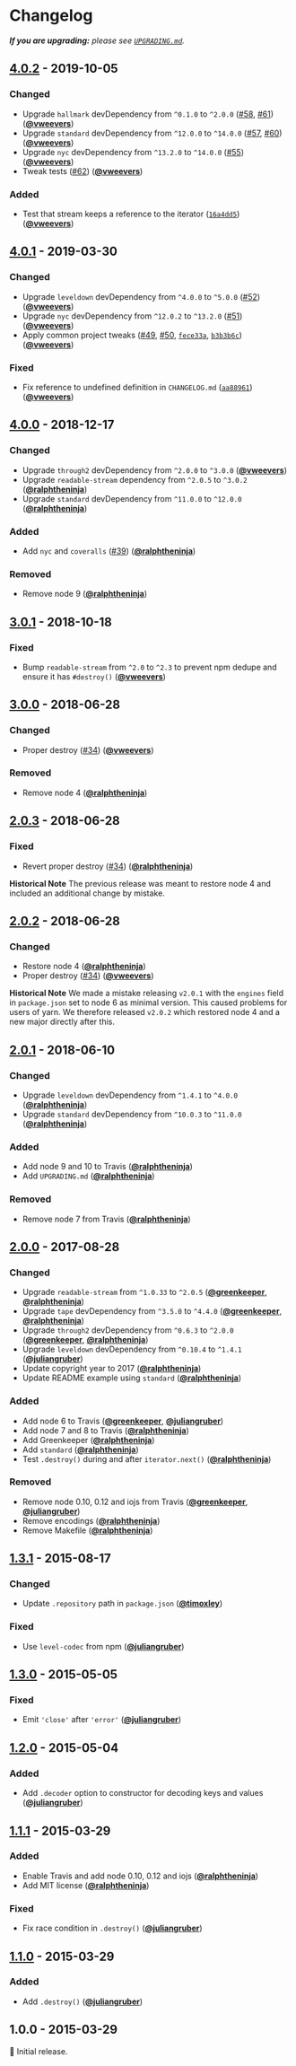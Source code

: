 # Changelog

_**If you are upgrading:** please see_ [_`UPGRADING.md`_](upgrading.md)_._

## [4.0.2](https://github.com/Level/iterator-stream/compare/v4.0.1...v4.0.2) - 2019-10-05

### Changed

* Upgrade `hallmark` devDependency from `^0.1.0` to `^2.0.0` \([\#58](https://github.com/Level/iterator-stream/issues/58), [\#61](https://github.com/Level/iterator-stream/issues/61)\) \([**@vweevers**](https://github.com/vweevers)\)
* Upgrade `standard` devDependency from `^12.0.0` to `^14.0.0` \([\#57](https://github.com/Level/iterator-stream/issues/57), [\#60](https://github.com/Level/iterator-stream/issues/60)\) \([**@vweevers**](https://github.com/vweevers)\)
* Upgrade `nyc` devDependency from `^13.2.0` to `^14.0.0` \([\#55](https://github.com/Level/iterator-stream/issues/55)\) \([**@vweevers**](https://github.com/vweevers)\)
* Tweak tests \([\#62](https://github.com/Level/iterator-stream/issues/62)\) \([**@vweevers**](https://github.com/vweevers)\)

### Added

* Test that stream keeps a reference to the iterator \([`16a4dd5`](https://github.com/Level/iterator-stream/commit/16a4dd5)\) \([**@vweevers**](https://github.com/vweevers)\)

## [4.0.1](https://github.com/Level/iterator-stream/compare/v4.0.0...v4.0.1) - 2019-03-30

### Changed

* Upgrade `leveldown` devDependency from `^4.0.0` to `^5.0.0` \([\#52](https://github.com/Level/iterator-stream/issues/52)\) \([**@vweevers**](https://github.com/vweevers)\)
* Upgrade `nyc` devDependency from `^12.0.2` to `^13.2.0` \([\#51](https://github.com/Level/iterator-stream/issues/51)\) \([**@vweevers**](https://github.com/vweevers)\)
* Apply common project tweaks \([\#49](https://github.com/Level/iterator-stream/issues/49), [\#50](https://github.com/Level/iterator-stream/issues/50), [`fece33a`](https://github.com/Level/iterator-stream/commit/fece33a), [`b3b3b6c`](https://github.com/Level/iterator-stream/commit/b3b3b6c)\) \([**@vweevers**](https://github.com/vweevers)\)

### Fixed

* Fix reference to undefined definition in `CHANGELOG.md` \([`aa88961`](https://github.com/Level/iterator-stream/commit/aa88961)\) \([**@vweevers**](https://github.com/vweevers)\)

## [4.0.0](https://github.com/Level/iterator-stream/compare/v3.0.1...v4.0.0) - 2018-12-17

### Changed

* Upgrade `through2` devDependency from `^2.0.0` to `^3.0.0` \([**@vweevers**](https://github.com/vweevers)\)
* Upgrade `readable-stream` dependency from `^2.0.5` to `^3.0.2` \([**@ralphtheninja**](https://github.com/ralphtheninja)\)
* Upgrade `standard` devDependency from `^11.0.0` to `^12.0.0` \([**@ralphtheninja**](https://github.com/ralphtheninja)\)

### Added

* Add `nyc` and `coveralls` \([\#39](https://github.com/Level/iterator-stream/issues/39)\) \([**@ralphtheninja**](https://github.com/ralphtheninja)\)

### Removed

* Remove node 9 \([**@ralphtheninja**](https://github.com/ralphtheninja)\)

## [3.0.1](https://github.com/Level/iterator-stream/compare/v3.0.0...v3.0.1) - 2018-10-18

### Fixed

* Bump `readable-stream` from `^2.0` to `^2.3` to prevent npm dedupe and ensure it has `#destroy()` \([**@vweevers**](https://github.com/vweevers)\)

## [3.0.0](https://github.com/Level/iterator-stream/compare/v2.0.3...v3.0.0) - 2018-06-28

### Changed

* Proper destroy \([\#34](https://github.com/Level/iterator-stream/issues/34)\) \([**@vweevers**](https://github.com/vweevers)\)

### Removed

* Remove node 4 \([**@ralphtheninja**](https://github.com/ralphtheninja)\)

## [2.0.3](https://github.com/Level/iterator-stream/compare/v2.0.2...v2.0.3) - 2018-06-28

### Fixed

* Revert proper destroy \([\#34](https://github.com/Level/iterator-stream/issues/34)\) \([**@ralphtheninja**](https://github.com/ralphtheninja)\)

**Historical Note** The previous release was meant to restore node 4 and included an additional change by mistake.

## [2.0.2](https://github.com/Level/iterator-stream/compare/v2.0.1...v2.0.2) - 2018-06-28

### Changed

* Restore node 4 \([**@ralphtheninja**](https://github.com/ralphtheninja)\)
* Proper destroy \([\#34](https://github.com/Level/iterator-stream/issues/34)\) \([**@vweevers**](https://github.com/vweevers)\)

**Historical Note** We made a mistake releasing `v2.0.1` with the `engines` field in `package.json` set to node 6 as minimal version. This caused problems for users of yarn. We therefore released `v2.0.2` which restored node 4 and a new major directly after this.

## [2.0.1](https://github.com/Level/iterator-stream/compare/v2.0.0...v2.0.1) - 2018-06-10

### Changed

* Upgrade `leveldown` devDependency from `^1.4.1` to `^4.0.0` \([**@ralphtheninja**](https://github.com/ralphtheninja)\)
* Upgrade `standard` devDependency from `^10.0.3` to `^11.0.0` \([**@ralphtheninja**](https://github.com/ralphtheninja)\)

### Added

* Add node 9 and 10 to Travis \([**@ralphtheninja**](https://github.com/ralphtheninja)\)
* Add `UPGRADING.md` \([**@ralphtheninja**](https://github.com/ralphtheninja)\)

### Removed

* Remove node 7 from Travis \([**@ralphtheninja**](https://github.com/ralphtheninja)\)

## [2.0.0](https://github.com/Level/iterator-stream/compare/v1.3.1...v2.0.0) - 2017-08-28

### Changed

* Upgrade `readable-stream` from `^1.0.33` to `^2.0.5` \([**@greenkeeper**](https://github.com/greenkeeper), [**@ralphtheninja**](https://github.com/ralphtheninja)\)
* Upgrade `tape` devDependency from `^3.5.0` to `^4.4.0` \([**@greenkeeper**](https://github.com/greenkeeper), [**@ralphtheninja**](https://github.com/ralphtheninja)\)
* Upgrade `through2` devDependency from `^0.6.3` to `^2.0.0` \([**@greenkeeper**](https://github.com/greenkeeper), [**@ralphtheninja**](https://github.com/ralphtheninja)\)
* Upgrade `leveldown` devDependency from `^0.10.4` to `^1.4.1` \([**@juliangruber**](https://github.com/juliangruber)\)
* Update copyright year to 2017 \([**@ralphtheninja**](https://github.com/ralphtheninja)\)
* Update README example using `standard` \([**@ralphtheninja**](https://github.com/ralphtheninja)\)

### Added

* Add node 6 to Travis \([**@greenkeeper**](https://github.com/greenkeeper), [**@juliangruber**](https://github.com/juliangruber)\)
* Add node 7 and 8 to Travis \([**@ralphtheninja**](https://github.com/ralphtheninja)\)
* Add Greenkeeper \([**@ralphtheninja**](https://github.com/ralphtheninja)\)
* Add `standard` \([**@ralphtheninja**](https://github.com/ralphtheninja)\)
* Test `.destroy()` during and after `iterator.next()` \([**@ralphtheninja**](https://github.com/ralphtheninja)\)

### Removed

* Remove node 0.10, 0.12 and iojs from Travis \([**@greenkeeper**](https://github.com/greenkeeper), [**@juliangruber**](https://github.com/juliangruber)\)
* Remove encodings \([**@ralphtheninja**](https://github.com/ralphtheninja)\)
* Remove Makefile \([**@ralphtheninja**](https://github.com/ralphtheninja)\)

## [1.3.1](https://github.com/Level/iterator-stream/compare/v1.3.0...v1.3.1) - 2015-08-17

### Changed

* Update `.repository` path in `package.json` \([**@timoxley**](https://github.com/timoxley)\)

### Fixed

* Use `level-codec` from npm \([**@juliangruber**](https://github.com/juliangruber)\)

## [1.3.0](https://github.com/Level/iterator-stream/compare/v1.2.0...v1.3.0) - 2015-05-05

### Fixed

* Emit `'close'` after `'error'` \([**@juliangruber**](https://github.com/juliangruber)\)

## [1.2.0](https://github.com/Level/iterator-stream/compare/v1.1.1...v1.2.0) - 2015-05-04

### Added

* Add `.decoder` option to constructor for decoding keys and values \([**@juliangruber**](https://github.com/juliangruber)\)

## [1.1.1](https://github.com/Level/iterator-stream/compare/v1.1.0...v1.1.1) - 2015-03-29

### Added

* Enable Travis and add node 0.10, 0.12 and iojs \([**@ralphtheninja**](https://github.com/ralphtheninja)\)
* Add MIT license \([**@ralphtheninja**](https://github.com/ralphtheninja)\)

### Fixed

* Fix race condition in `.destroy()` \([**@juliangruber**](https://github.com/juliangruber)\)

## [1.1.0](https://github.com/Level/iterator-stream/compare/v1.0.0...v1.1.0) - 2015-03-29

### Added

* Add `.destroy()` \([**@juliangruber**](https://github.com/juliangruber)\)

## 1.0.0 - 2015-03-29

:seedling: Initial release.


